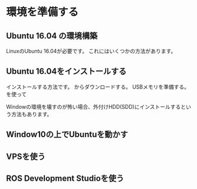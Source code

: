 # 環境を準備する
## Ubuntu 16.04 の環境構築
LinuxのUbuntu 16.04が必要です。
これにはいくつかの方法があります。

## Ubuntu 16.04をインストールする
インストールする方法です。
からダウンロードする。
USBメモリを準備する。
を使って

Windowの環境を壊すのが怖い場合、外付けHDD(SDD)にインストールするという方法もあります。

## Window10の上でUbuntuを動かす

## VPSを使う

## ROS Development Studioを使う
